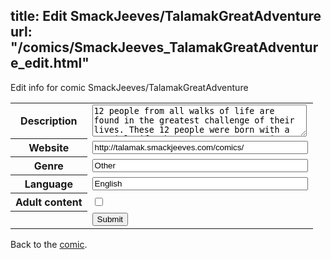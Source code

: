 title: Edit SmackJeeves/TalamakGreatAdventure
url: "/comics/SmackJeeves_TalamakGreatAdventure_edit.html"
---
Edit info for comic SmackJeeves/TalamakGreatAdventure

<form name="comic" action="http://gaepostmail.appspot.com/comic/" method="post">
<table class="comicinfo">
<tr>
<th>Description</th><td><textarea name="description" cols="40" rows="3">12 people from all walks of life are found in the greatest challenge of their lives. These 12 people were born with a special gift that they must master in order to save the world from the evil corporation of Ysane and Ursula Eckar. They want to harness the power that these people have to enslave mankind and summon the ancient monsters that were once the fall of the 12 in a past life.</textarea></td>
</tr>
<tr>
<th>Website</th><td><input type="text" name="url" value="http://talamak.smackjeeves.com/comics/" size="40"/></td>
</tr>
<tr>
<th>Genre</th><td><input type="text" name="genre" value="Other" size="40"/></td>
</tr>
<tr>
<th>Language</th><td><input type="text" name="language" value="English" size="40"/></td>
</tr>
<tr>
<th>Adult content</th><td><input type="checkbox" name="adult" value="adult" /></td>
</tr>
<tr>
<th></th><td>
<input type="hidden" name="comic" value="SmackJeeves_TalamakGreatAdventure" />
<input type="submit" name="submit" value="Submit" />
</td>
</tr>
</table>
</form>

Back to the [comic](SmackJeeves_TalamakGreatAdventure.html).
